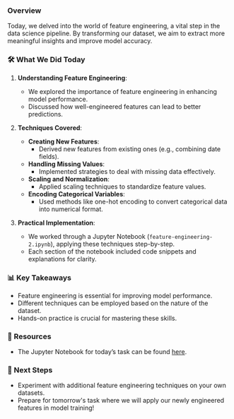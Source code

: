 
### Overview
Today, we delved into the world of feature engineering, a vital step in the data science pipeline. By transforming our dataset, we aim to extract more meaningful insights and improve model accuracy.

### 🛠️ What We Did Today
1. **Understanding Feature Engineering**:
   - We explored the importance of feature engineering in enhancing model performance.
   - Discussed how well-engineered features can lead to better predictions.

2. **Techniques Covered**:
   - **Creating New Features**: 
     - Derived new features from existing ones (e.g., combining date fields).
   - **Handling Missing Values**: 
     - Implemented strategies to deal with missing data effectively.
   - **Scaling and Normalization**:
     - Applied scaling techniques to standardize feature values.
   - **Encoding Categorical Variables**:
     - Used methods like one-hot encoding to convert categorical data into numerical format.

3. **Practical Implementation**:
   - We worked through a Jupyter Notebook (`feature-engineering-2.ipynb`), applying these techniques step-by-step.
   - Each section of the notebook included code snippets and explanations for clarity.

### 📊 Key Takeaways
- Feature engineering is essential for improving model performance.
- Different techniques can be employed based on the nature of the dataset.
- Hands-on practice is crucial for mastering these skills.

### 🔗 Resources
- The Jupyter Notebook for today’s task can be found [here](https://ppl-ai-file-upload.s3.amazonaws.com/web/direct-files/34069444/72bd7103-7545-4978-9936-37a1b622696d/feature-engineering-2.ipynb).

### 🚀 Next Steps
- Experiment with additional feature engineering techniques on your own datasets.
- Prepare for tomorrow's task where we will apply our newly engineered features in model training!
